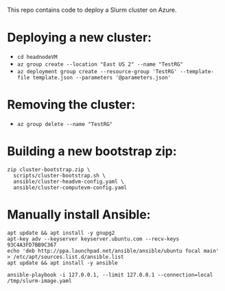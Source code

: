 This repo contains code to deploy a Slurm cluster on Azure.

# Deploying a new cluster:
  - `cd headnodeVM`
  - `az group create --location "East US 2" --name "TestRG"`
  - `az deployment group create --resource-group 'TestRG' --template-file template.json --parameters '@parameters.json'`

# Removing the cluster:
  - `az group delete --name "TestRG"`

# Building a new bootstrap zip:
```
zip cluster-bootstrap.zip \
  scripts/cluster-bootstrap.sh \
  ansible/cluster-headvm-config.yaml \
  ansible/cluster-computevm-config.yaml
```

# Manually install Ansible:
```
apt update && apt install -y gnupg2
apt-key adv --keyserver keyserver.ubuntu.com --recv-keys 93C4A3FD7BB9C367
echo 'deb http://ppa.launchpad.net/ansible/ansible/ubuntu focal main' > /etc/apt/sources.list.d/ansible.list
apt update && apt install -y ansible

ansible-playbook -i 127.0.0.1, --limit 127.0.0.1 --connection=local /tmp/slurm-image.yaml
```
